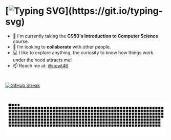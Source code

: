 #  [![Typing SVG](https://readme-typing-svg.demolab.com?font=PT+Serif&pause=400&color=F7F7F7&center=true&width=435&lines=Hi+there%2C+welcome+to+my+profile!)](https://git.io/typing-svg)

<!---Introduction text---> 

- 🌱 I'm currently taking the **CS50's Introduction to Computer Science** course.
- :eyes: I’m looking to **collaborate** with other people.
- :computer:     I like to explore anything, the curiosity to know how things work under the hood attracts me!
- 📫 Reach me at: [@nowt46](https://www.instagram.com/nowt46/)

#

<!--- My current stats---> 

[![GitHub Streak](https://streak-stats.demolab.com?user=nowt46&theme=transparent&date_format=M%20j%5B%2C%20Y%5D&ring=EBEBEB&dates=EBEBEB&currStreakLabel=063C89&sideNums=EBEBEB&sideLabels=063C89&currStreakNum=063C89)](https://git.io/streak-stats)
#
![Snake animation](https://github.com/cl6udzx/cl6udzx/blob/output/github-contribution-grid-snake.svg)

